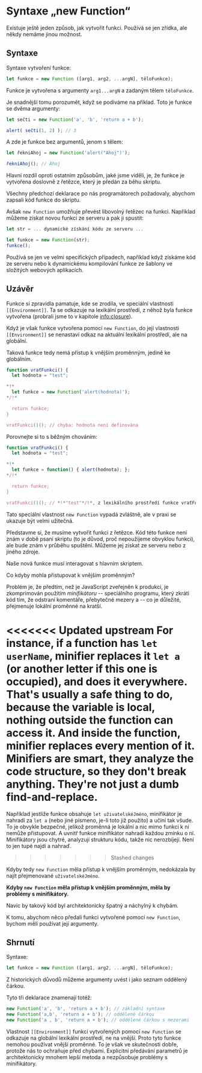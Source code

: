 
# Syntaxe „new Function“

Existuje ještě jeden způsob, jak vytvořit funkci. Používá se jen zřídka, ale někdy nemáme jinou možnost.

## Syntaxe

Syntaxe vytvoření funkce:

```js
let funkce = new Function ([arg1, arg2, ...argN], těloFunkce);
```

Funkce je vytvořena s argumenty `arg1...argN` a zadaným tělem `těloFunkce`.

Je snadnější tomu porozumět, když se podíváme na příklad. Toto je funkce se dvěma argumenty:

```js run
let sečti = new Function('a', 'b', 'return a + b');

alert( sečti(1, 2) ); // 3
```

A zde je funkce bez argumentů, jenom s tělem:

```js run
let řekniAhoj = new Function('alert("Ahoj")');

řekniAhoj(); // Ahoj
```

Hlavní rozdíl oproti ostatním způsobům, jaké jsme viděli, je, že funkce je vytvořena doslovně z řetězce, který je předán za běhu skriptu.

Všechny předchozí deklarace po nás programátorech požadovaly, abychom zapsali kód funkce do skriptu.

Avšak `new Function` umožňuje převést libovolný řetězec na funkci. Například můžeme získat novou funkci ze serveru a pak ji spustit:

```js
let str = ... dynamické získání kódu ze serveru ...

let funkce = new Function(str);
funkce();
```

Používá se jen ve velmi specifických případech, například když získáme kód ze serveru nebo k dynamickému kompilování funkce ze šablony ve složitých webových aplikacích.

## Uzávěr

Funkce si zpravidla pamatuje, kde se zrodila, ve speciální vlastnosti `[[Environment]]`. Ta se odkazuje na lexikální prostředí, z něhož byla funkce vytvořena (probrali jsme to v kapitole <info:closure>).

Když je však funkce vytvořena pomocí `new Function`, do její vlastnosti `[[Environment]]` se nenastaví odkaz na aktuální lexikální prostředí, ale na globální.

Taková funkce tedy nemá přístup k vnějším proměnným, jedině ke globálním.

```js run
function vraťFunkci() {
  let hodnota = "test";

*!*
  let funkce = new Function('alert(hodnota)');
*/!*

  return funkce;
}

vraťFunkci()(); // chyba: hodnota není definována
```

Porovnejte si to s běžným chováním:

```js run
function vraťFunkci() {
  let hodnota = "test";

*!*
  let funkce = function() { alert(hodnota); };
*/!*

  return funkce;
}

vraťFunkci()(); // *!*"test"*/!*, z lexikálního prostředí funkce vraťFunkci
```

Tato speciální vlastnost `new Function` vypadá zvláštně, ale v praxi se ukazuje být velmi užitečná.

Představme si, že musíme vytvořit funkci z řetězce. Kód této funkce není znám v době psaní skriptu (to je důvod, proč nepoužijeme obvyklou funkci), ale bude znám v průběhu spuštění. Můžeme jej získat ze serveru nebo z jiného zdroje.

Naše nová funkce musí interagovat s hlavním skriptem.

Co kdyby mohla přistupovat k vnějším proměnným?

Problém je, že předtím, než je JavaScript zveřejněn k produkci, je zkomprimován použitím *minifikátoru* -- speciálního programu, který zkrátí kód tím, že odstraní komentáře, přebytečné mezery a -- co je důležité, přejmenuje lokální proměnné na kratší.

<<<<<<< Updated upstream
For instance, if a function has `let userName`, minifier replaces it `let a` (or another letter if this one is occupied), and does it everywhere. That's usually a safe thing to do, because the variable is local, nothing outside the function can access it. And inside the function, minifier replaces every mention of it. Minifiers are smart, they analyze the code structure, so they don't break anything. They're not just a dumb find-and-replace.
=======
Například jestliže funkce obsahuje `let uživatelskéJméno`, minifikátor je nahradí za `let a` (nebo jiné písmeno, je-li toto již použito) a učiní tak všude. To je obvykle bezpečné, jelikož proměnná je lokální a nic mimo funkci k ní nemůže přistupovat. A uvnitř funkce minifikátor nahradí každou zmínku o ní. Minifikátory jsou chytré, analyzují strukturu kódu, takže nic nerozbíjejí. Není to jen tupé najdi a nahraď.
>>>>>>> Stashed changes

Kdyby tedy `new Function` měla přístup k vnějším proměnným, nedokázala by najít přejmenované `uživatelskéJméno`.

**Kdyby `new Function` měla přístup k vnějším proměnným, měla by problémy s minifikátory.**

Navíc by takový kód byl architektonicky špatný a náchylný k chybám.

K tomu, abychom něco předali funkci vytvořené pomocí `new Function`, bychom měli používat její argumenty.

## Shrnutí

Syntaxe:

```js
let funkce = new Function ([arg1, arg2, ...argN], těloFunkce);
```

Z historických důvodů můžeme argumenty uvést i jako seznam oddělený čárkou.

Tyto tři deklarace znamenají totéž:

```js
new Function('a', 'b', 'return a + b'); // základní syntaxe
new Function('a,b', 'return a + b'); // oddělené čárkou
new Function('a , b', 'return a + b'); // oddělené čárkou s mezerami
```

Vlastnost `[[Environment]]` funkcí vytvořených pomocí `new Function` se odkazuje na globální lexikální prostředí, ne na vnější. Proto tyto funkce nemohou používat vnější proměnné. To je však ve skutečnosti dobře, protože nás to ochraňuje před chybami. Explicitní předávání parametrů je architektonicky mnohem lepší metoda a nezpůsobuje problémy s minifikátory.
